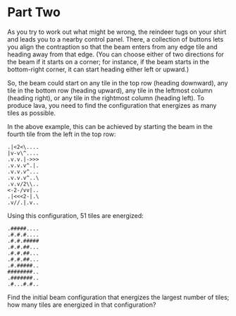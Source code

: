 # Part Two

As you try to work out what might be wrong, the reindeer tugs on your shirt and
leads you to a nearby control panel. There, a collection of buttons lets you
align the contraption so that the beam enters from any edge tile and heading
away from that edge. (You can choose either of two directions for the beam if
it starts on a corner; for instance, if the beam starts in the bottom-right
corner, it can start heading either left or upward.)

So, the beam could start on any tile in the top row (heading downward), any
tile in the bottom row (heading upward), any tile in the leftmost column
(heading right), or any tile in the rightmost column (heading left). To produce
lava, you need to find the configuration that energizes as many tiles as
possible.

In the above example, this can be achieved by starting the beam in the fourth
tile from the left in the top row:

```
.|<2<\....
|v-v\^....
.v.v.|->>>
.v.v.v^.|.
.v.v.v^...
.v.v.v^..\
.v.v/2\\..
<-2-/vv|..
.|<<<2-|.\
.v//.|.v..
```

Using this configuration, 51 tiles are energized:

```
.#####....
.#.#.#....
.#.#.#####
.#.#.##...
.#.#.##...
.#.#.##...
.#.#####..
########..
.#######..
.#...#.#..
```

Find the initial beam configuration that energizes the largest number of tiles;
how many tiles are energized in that configuration?
